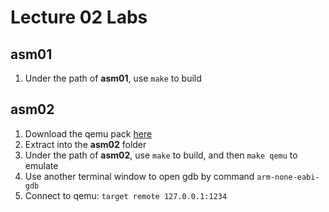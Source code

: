 Lecture 02 Labs
===

## asm01
1. Under the path of **asm01**, use `make` to build

## asm02
1. Download the qemu pack [here](http://140.116.39.233/ese/02/gnu-mcu-eclipse-qemu.zip)
2. Extract into the **asm02** folder
3. Under the path of **asm02**, use `make` to build, and then `make qemu` to emulate
4. Use another terminal window to open gdb by command `arm-none-eabi-gdb`
5. Connect to qemu: `target remote 127.0.0.1:1234`